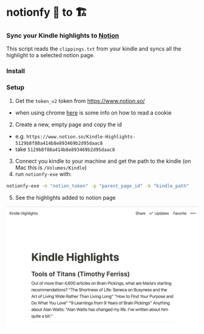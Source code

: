 # notionfy 📓 to 🏗

### Sync your Kindle highlights to [Notion](https://www.notion.so/)

This script reads the `clippings.txt` from your kindle and syncs all the highlight to a selected notion page.

### Install

### Setup

1. Get the `token_v2` token from https://www.notion.so/

- when using chrome [here](https://developers.google.com/web/tools/chrome-devtools/storage/cookies) is some info on how to read a cookie

2. Create a new, empty page and copy the id

- e.g. `https://www.notion.so/Kindle-Highlights-5129b8f88a414b8e893469b2d95daac8`
- take `5129b8f88a414b8e893469b2d95daac8`

3. Connect you kindle to your machine and get the path to the kindle (on Mac this is `/Volumes/Kindle`)
4. run `notionfy-exe` with:

```bash
notionfy-exe -n "notion_token" -p "parent_page_id" -k "kindle_path"
```

5. See the highlights added to notion page

![Highlights](./highlights.png)

